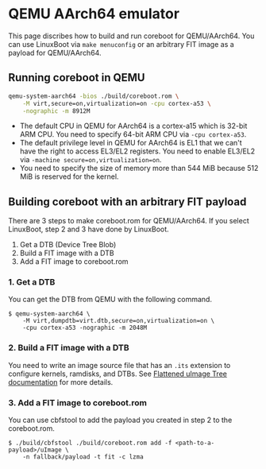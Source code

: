 # QEMU AArch64 emulator
This page discribes how to build and run coreboot for QEMU/AArch64.
You can use LinuxBoot via `make menuconfig` or an arbitrary FIT image
as a payload for QEMU/AArch64.

## Running coreboot in QEMU
```bash
qemu-system-aarch64 -bios ./build/coreboot.rom \
    -M virt,secure=on,virtualization=on -cpu cortex-a53 \
    -nographic -m 8912M
```

- The default CPU in QEMU for AArch64 is a cortex-a15 which is 32-bit
ARM CPU. You need to specify 64-bit ARM CPU via `-cpu cortex-a53`.
- The default privilege level in QEMU for AArch64 is EL1 that we can't
have the right to access EL3/EL2 registers. You need to enable EL3/EL2
via `-machine secure=on,virtualization=on`.
- You need to specify the size of memory more than 544 MiB because 512
MiB is reserved for the kernel.

## Building coreboot with an arbitrary FIT payload
There are 3 steps to make coreboot.rom for QEMU/AArch64. If you select
LinuxBoot, step 2 and 3 have done by LinuxBoot.
1. Get a DTB (Device Tree Blob)
2. Build a FIT image with a DTB
3. Add a FIT image to coreboot.rom

### 1. Get a DTB
You can get the DTB from QEMU with the following command.
```
$ qemu-system-aarch64 \
    -M virt,dumpdtb=virt.dtb,secure=on,virtualization=on \
    -cpu cortex-a53 -nographic -m 2048M
```

### 2. Build a FIT image with a DTB
You need to write an image source file that has an `.its` extension to
configure kernels, ramdisks, and DTBs.
See [Flattened uImage Tree documentation](../../lib/payloads/fit.md) for more details.

### 3. Add a FIT image to coreboot.rom
You can use cbfstool to add the payload you created in step 2 to
the coreboot.rom.
```
$ ./build/cbfstool ./build/coreboot.rom add -f <path-to-a-payload>/uImage \
    -n fallback/payload -t fit -c lzma
```
